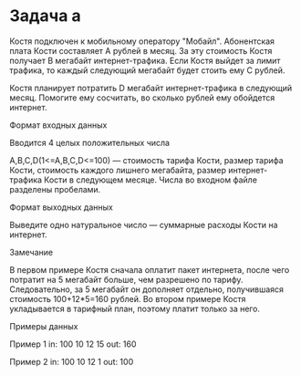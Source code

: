 <!-- RUSSIAN -->
# Задача a

Костя подключен к мобильному оператору "Мобайл". Абонентская плата Кости составляет A рублей в месяц. За эту стоимость Костя получает B мегабайт интернет-трафика. Если Костя выйдет за лимит трафика, то каждый следующий мегабайт будет стоить ему C рублей.

Костя планирует потратить D мегабайт интернет-трафика в следующий месяц. Помогите ему сосчитать, во сколько рублей ему обойдется интернет.

Формат входных данных

Вводится 4 целых положительных числа

A,B,C,D(1<=A,B,C,D<=100) — стоимость тарифа Кости, размер тарифа Кости, стоимость каждого лишнего мегабайта, размер интернет-трафика Кости в следующем месяце. Числа во входном файле разделены пробелами.

Формат выходных данных

Выведите одно натуральное число — суммарные расходы Кости на интернет.

Замечание

В первом примере Костя сначала оплатит пакет интернета, после чего потратит на 5 мегабайт больше, чем разрешено по тарифу. Следовательно, за 5 мегабайт он дополняет отдельно, получившаяся стоимость 100+12*5=160 рублей.
Во втором примере Костя укладывается в тарифный план, поэтому платит только за него.

Примеры данных

Пример 1
in:
100 10 12 15
out:
160

Пример 2
in:
100 10 12 1
out:
100